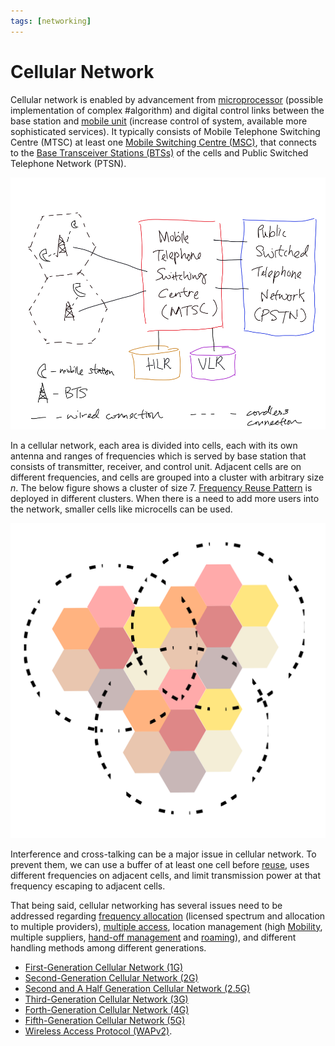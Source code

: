 ```yaml
---
tags: [networking]
---
```


# Cellular Network

Cellular network is enabled by advancement from
[microprocessor](202404051142.md) (possible implementation of complex
#algorithm) and digital control links between the base station and [mobile
unit](202303292141.md) (increase control of system, available more sophisticated
services). It typically consists of Mobile Telephone Switching Centre (MTSC) at
least one [Mobile Switching Centre (MSC)](202305081828.md), that connects to the
[Base Transceiver Stations (BTSs)](202305162145.md) of the cells and Public
Switched Telephone Network (PTSN).

![Cellular network typical infrastructure](pic/cell-network-general-infrastructure-view.png)

In a cellular network, each area is divided into cells, each with its own
antenna and ranges of frequencies which is served by base station that consists
of transmitter, receiver, and control unit. Adjacent cells are on different
frequencies, and cells are grouped into a cluster with arbitrary size $n$. The
below figure shows a cluster of size 7. [Frequency Reuse Pattern](202305081328.md)
is deployed in different clusters. When there is a need to add more users into
the network, smaller cells like microcells can be used.

![Cell architecture](pic/cell-architecure.svg)

Interference and cross-talking can be a major issue in cellular network. To
prevent them, we can use a buffer of at least one cell before
[reuse](202305081328.md), uses different frequencies on adjacent cells, and
limit transmission power at that frequency escaping to adjacent cells.

That being said, cellular networking has several issues need to be addressed
regarding [frequency allocation](202302161842.md) (licensed spectrum and
allocation to multiple providers), [multiple access](202304262143.md), location
management (high [Mobility](202303292141.md), multiple suppliers, [hand-off management](202305111947.md)
and [roaming](202303021542.md)), and different handling methods among different
generations.

- [First-Generation Cellular Network (1G)](202303311218.md)
- [Second-Generation Cellular Network (2G)](202303311222.md)
- [Second and A Half Generation Cellular Network (2.5G)](202303311226.md)
- [Third-Generation Cellular Network (3G)](202303311227.md)
- [Forth-Generation Cellular Network (4G)](202303312039.md)
- [Fifth-Generation Cellular Network (5G)](202305112009.md)
- [Wireless Access Protocol (WAPv2)](202302161711.md).
